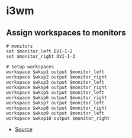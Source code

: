 # i3wm

## Assign workspaces to monitors

```
# monitors
set $monitor_left DVI-I-2
set $monitor_right DVI-I-3

# Setup workspaces
workspace $wksp1 output $monitor_left
workspace $wksp2 output $monitor_right
workspace $wksp3 output $monitor_left
workspace $wksp4 output $monitor_right
workspace $wksp5 output $monitor_left
workspace $wksp6 output $monitor_right
workspace $wksp7 output $monitor_left
workspace $wksp8 output $monitor_right
workspace $wksp9 output $monitor_left
workspace $wksp10 output $monitor_right
```

- [Source](https://destinmoulton.com/blog/2019/i3-config-tip-assign-workspaces-to-monitors/)
